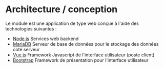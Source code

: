 # Architecture / conception

Le module est une application de type web conçue à l'aide des technologies suivantes :

* [Node.js](https://nodejs.org/) Services web backend
* [MariaDB](https://mariadb.org/) Serveur de base de données pour le stockage des données coté serveur
* [Vue.js](https://vuejs.org/) Framework Javascript de l'interface utilisateur (poste client)
* [Bootstrap](https://getbootstrap.com/) Framework de présentation pour l'interface utilisateur